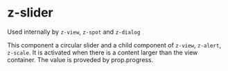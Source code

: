 # z-slider

Used internally by `z-view`, `z-spot` and `z-dialog`

This component a circular slider and a child component of `z-view`, `z-alert`, `z-scale`. It is activated when there is a content larger than the view container. The value is proveded by prop.progress.

